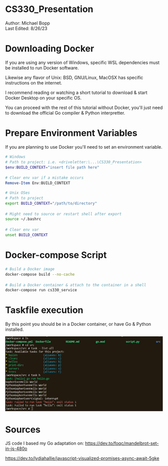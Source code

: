 # CS330_Presentation

Author: Michael Bopp <br>
Last Edited: 8/26/23

# Downloading Docker

If you are using any version of Windows, specific WSL dependencies must be installed to run Docker software.

Likewise any flavor of Unix: BSD, GNU/Linux, MacOSX has specific instructions on the internet.

I recommend reading or watching a short tutorial to download & start Docker Desktop on your specific OS.

You can proceed with the rest of this tutorial without Docker, you'll just need to download the official Go compiler & Python interpretter.

# Prepare Environment Variables

If you are planning to use Docker you'll need to set an environment variable.

```powershell
# Windows
# Path to project: i.e. <driveletter:\...\CS330_Presentation>
$env:BUILD_CONTEXT="insert file path here"

# Clear env var if a mistake occurs
Remove-Item Env:BUILD_CONTEXT
```

```bash
# Unix OSes
# Path to project
export BUILD_CONTEXT="/path/to/directory"

# Might need to source or restart shell after export
source ~/.bashrc

# Clear env var
unset BUILD_CONTEXT
```

# Docker-compose Script

```bash
# Build a Docker image
docker-compose build --no-cache

# Build a Docker container & attach to the container in a shell
docker-compose run cs330_service
```

# Taskfile execution

By this point you should be in a Docker container, or have Go & Python installed.

![Taskfile](taskfile_demo.jpg)

# Sources

JS code I based my Go adaptation on: https://dev.to/foqc/mandelbrot-set-in-js-480o

https://dev.to/lydiahallie/javascript-visualized-promises-async-await-5gke


